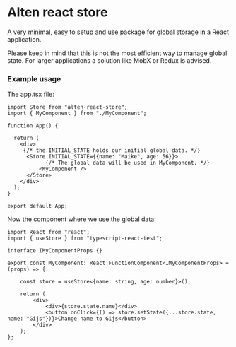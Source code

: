 # Alten react store

A very minimal, easy to setup and use package for global storage in a React application.

Please keep in mind that this is not the most efficient way to manage global state. For larger applications a solution like MobX or Redux is advised.

### Example usage

The app.tsx file:
```tsx
import Store from "alten-react-store";
import { MyComponent } from "./MyComponent";

function App() {

  return (
    <div>
     {/* the INITIAL_STATE holds our initial global data. */}
      <Store INITIAL_STATE={{name: "Maike", age: 56}}>
            {/* The global data will be used in MyComponent. */}
          <MyComponent /> 
      </Store>
    </div>
  );
}

export default App;
```

Now the component where we use the global data:
```tsx
import React from "react";
import { useStore } from "typescript-react-test";

interface IMyComponentProps {}

export const MyComponent: React.FunctionComponent<IMyComponentProps> = (props) => {

    const store = useStore<{name: string, age: number}>();

    return (
        <div>
            <div>{store.state.name}</div>
            <button onClick={() => store.setState({...store.state, name: "Gijs"})}>Change name to Gijs</button>
        </div>
    );
};
```
